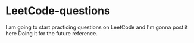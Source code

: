 # LeetCode-questions
I am going to start practicing questions on LeetCode and I'm gonna post it here 
Doing it for the future reference.

